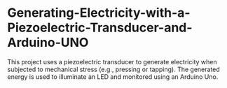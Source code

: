 # Generating-Electricity-with-a-Piezoelectric-Transducer-and-Arduino-UNO
This project uses a piezoelectric transducer to generate electricity when subjected to mechanical stress (e.g., pressing or tapping). The generated energy is used to illuminate an LED and monitored using an Arduino Uno.
